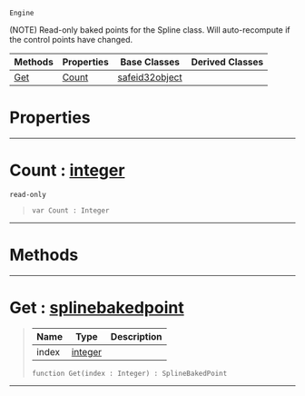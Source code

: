  `Engine`

(NOTE) Read-only baked points for the Spline class. Will auto-recompute if the control points have changed.

|Methods|Properties|Base Classes|Derived Classes|
|---|---|---|---|
|[ Get](https://github.com/ArendDanielek/ZeroDocsTest/blob/master/code_reference/class_reference/splinebakedpoints.markdown#get-zero-engine-document)|[ Count](https://github.com/ArendDanielek/ZeroDocsTest/blob/master/code_reference/class_reference/splinebakedpoints.markdown#count-zero-engine-docume)|[safeid32object](https://github.com/ArendDanielek/ZeroDocsTest/blob/master/code_reference/class_reference/safeid32object.markdown)| |


 #  Properties


---  
 #  Count : [integer](https://github.com/ArendDanielek/ZeroDocsTest/blob/master/code_reference/zilch_base_types/integer.markdown)

 `read-only`

> 
> ``` lang=cpp, name=Zilch
> var Count : Integer


---  
 #  Methods


---  
 #  Get : [splinebakedpoint](https://github.com/ArendDanielek/ZeroDocsTest/blob/master/code_reference/class_reference/splinebakedpoint.markdown)

> 
> |Name|Type|Description|
> |---|---|---|
> |index|[integer](https://github.com/ArendDanielek/ZeroDocsTest/blob/master/code_reference/zilch_base_types/integer.markdown)| |
> ``` lang=cpp, name=Zilch
> function Get(index : Integer) : SplineBakedPoint
> ``` 


---  
 
  
  
  
  
  
  
  

 